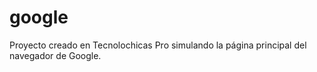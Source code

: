 # google
Proyecto creado en Tecnolochicas Pro simulando la página principal del navegador de Google.
